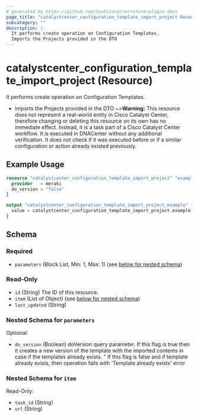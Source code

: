 ```yaml
---
# generated by https://github.com/hashicorp/terraform-plugin-docs
page_title: "catalystcenter_configuration_template_import_project Resource - terraform-provider-catalystcenter"
subcategory: ""
description: |-
  It performs create operation on Configuration Templates.
  Imports the Projects provided in the DTO
---
```


# catalystcenter_configuration_template_import_project (Resource)

It performs create operation on Configuration Templates.

- Imports the Projects provided in the DTO
~>**Warning:**
This resource does not represent a real-world entity in Cisco Catalyst Center, therefore changing or deleting this resource on its own has no immediate effect.
Instead, it is a task part of a Cisco Catalyst Center workflow. It is executed in DNACenter without any additional verification. It does not check if it was executed before or if a similar configuration or action already existed previously.

## Example Usage

```terraform
resource "catalystcenter_configuration_template_import_project" "example" {
  provider   = meraki
  do_version = "false"
}

output "catalystcenter_configuration_template_import_project_example" {
  value = catalystcenter_configuration_template_import_project.example
}
```

<!-- schema generated by tfplugindocs -->
## Schema

### Required

- `parameters` (Block List, Min: 1, Max: 1) (see [below for nested schema](#nestedblock--parameters))

### Read-Only

- `id` (String) The ID of this resource.
- `item` (List of Object) (see [below for nested schema](#nestedatt--item))
- `last_updated` (String)

<a id="nestedblock--parameters"></a>
### Nested Schema for `parameters`

Optional:

- `do_version` (Boolean) doVersion query parameter. If this flag is true then it creates a new version of the template with the imported contents in case if the templates already exists. " If this flag is false and if template already exists, then operation fails with 'Template already exists' error


<a id="nestedatt--item"></a>
### Nested Schema for `item`

Read-Only:

- `task_id` (String)
- `url` (String)
